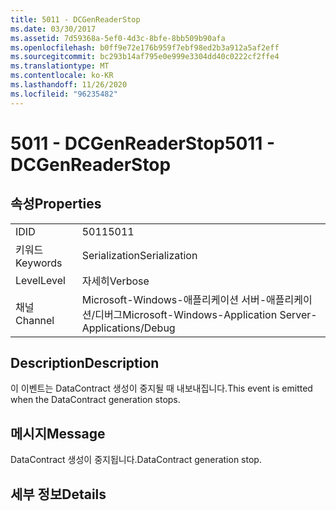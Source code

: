 ```yaml
---
title: 5011 - DCGenReaderStop
ms.date: 03/30/2017
ms.assetid: 7d59368a-5ef0-4d3c-8bfe-8bb509b90afa
ms.openlocfilehash: b0ff9e72e176b959f7ebf98ed2b3a912a5af2eff
ms.sourcegitcommit: bc293b14af795e0e999e3304dd40c0222cf2ffe4
ms.translationtype: MT
ms.contentlocale: ko-KR
ms.lasthandoff: 11/26/2020
ms.locfileid: "96235482"
---
```

# <a name="5011---dcgenreaderstop"></a><span data-ttu-id="aeda4-102">5011 - DCGenReaderStop</span><span class="sxs-lookup"><span data-stu-id="aeda4-102">5011 - DCGenReaderStop</span></span>

## <a name="properties"></a><span data-ttu-id="aeda4-103">속성</span><span class="sxs-lookup"><span data-stu-id="aeda4-103">Properties</span></span>  
  
|||  
|-|-|  
|<span data-ttu-id="aeda4-104">ID</span><span class="sxs-lookup"><span data-stu-id="aeda4-104">ID</span></span>|<span data-ttu-id="aeda4-105">5011</span><span class="sxs-lookup"><span data-stu-id="aeda4-105">5011</span></span>|  
|<span data-ttu-id="aeda4-106">키워드</span><span class="sxs-lookup"><span data-stu-id="aeda4-106">Keywords</span></span>|<span data-ttu-id="aeda4-107">Serialization</span><span class="sxs-lookup"><span data-stu-id="aeda4-107">Serialization</span></span>|  
|<span data-ttu-id="aeda4-108">Level</span><span class="sxs-lookup"><span data-stu-id="aeda4-108">Level</span></span>|<span data-ttu-id="aeda4-109">자세히</span><span class="sxs-lookup"><span data-stu-id="aeda4-109">Verbose</span></span>|  
|<span data-ttu-id="aeda4-110">채널</span><span class="sxs-lookup"><span data-stu-id="aeda4-110">Channel</span></span>|<span data-ttu-id="aeda4-111">Microsoft-Windows-애플리케이션 서버-애플리케이션/디버그</span><span class="sxs-lookup"><span data-stu-id="aeda4-111">Microsoft-Windows-Application Server-Applications/Debug</span></span>|  
  
## <a name="description"></a><span data-ttu-id="aeda4-112">Description</span><span class="sxs-lookup"><span data-stu-id="aeda4-112">Description</span></span>  

 <span data-ttu-id="aeda4-113">이 이벤트는 DataContract 생성이 중지될 때 내보내집니다.</span><span class="sxs-lookup"><span data-stu-id="aeda4-113">This event is emitted when the DataContract generation stops.</span></span>  
  
## <a name="message"></a><span data-ttu-id="aeda4-114">메시지</span><span class="sxs-lookup"><span data-stu-id="aeda4-114">Message</span></span>  

 <span data-ttu-id="aeda4-115">DataContract 생성이 중지됩니다.</span><span class="sxs-lookup"><span data-stu-id="aeda4-115">DataContract generation stop.</span></span>  
  
## <a name="details"></a><span data-ttu-id="aeda4-116">세부 정보</span><span class="sxs-lookup"><span data-stu-id="aeda4-116">Details</span></span>

